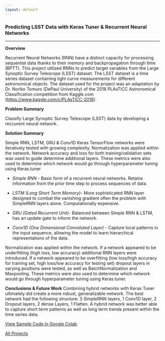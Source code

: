 ```yaml
---
layout: default
---
```


### Predicting LSST Data with Keras Tuner & Recurrent Neural Networks ###
***
__Overview__

Recurrent Neural Networks (RNN) have a distinct capacity for processing sequential data thanks to their memory and backpropagation through time (BPTT). This project utilized RNNs to predict target variables from the Large Synoptic Survey Telescope (LSST) dataset. The LSST dataset is a time series dataset containing light curve measurements for different astronomical objects. The dataset used for the project was an adaptation by Dr. Noriko Tomuro (DePaul University) of the 2018 PLAsTiCC Astronomical Classification competition from Kaggle.com (https://www.kaggle.com/c/PLAsTiCC-2018).  

__Problem Summary__

Classify Large Synoptic Survey Telescope (LSST) data by developing a reccurent neural network. 

__Solution Summary__

Simple RNN, LSTM, GRU & Conv1D Keras TensorFlow networks were iteratively tested with growing complexity. Normalization was applied within the network. Network accuracy and loss for both training/validation sets was used to guide determine additional layers. These metrics were also used to determine which network would go through hyperparameter tuning using Keras.tuner

* _Simple RNN_ - Basic form of a recurrent neural networks. Retains information from the prior time step to process sequences of data. 

* _LSTM (Long Short Term Memory)_- More sophisticated RNN layer designed to combat the vanishing gradient often the problem with SimpleRNN layers alone. Computationally expensive. 

* _GRU (Gated Recurrent Unit)_- Balanced between Simple RNN & LSTM, has an update gate to inform the network. 

* _Conv1D (One Dimensional Convoluted Layer)_ - Capture local patterns in the input sequence, allowing the model to learn hierarchical representations of the data.

Normalization was applied within the network. If a network appeared to be underfitting (high loss, low accuracy) additional RNN layers were introduced. If a network appeared to be overfitting (low loss/high
accuracy for training set, high loss/low accuracy for testing set) dropout layers in varying positions were tested, as well as BatchNormalization and Maxpooling. These metrics were also used to determine which network would go through hyperparameter tuning using Keras.tuner. 

__Conclusions & Future Work__
Combining hybrid networks with Keras Tuner ultimately did create a more robust, generalizable network. The best network had the following structure: 3 SimpleRNN layers, 1 Conv1D layer, 2 Dropout layers, 2 dense Layers, 1 Flatten. A hybrid network was better able to capture short term patterns as well as long term trends present within the time series data. 

[View Sample Code in Google Colab](https://colab.research.google.com/drive/1Omal3X0fSY9rjPrzb3GDtFtpzwWer8hy?usp=sharing)

[All Projects](/index.html)
